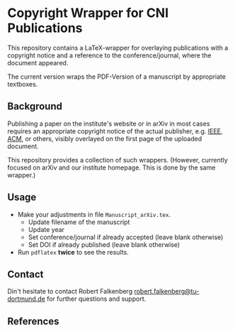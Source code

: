 Copyright Wrapper for CNI Publications
======================================

This repository contains a LaTeX-wrapper for overlaying publications with a copyright notice and a reference to the conference/journal, where the document appeared.

The current version wraps the PDF-Version of a manuscript by appropriate textboxes.

## Background
Publishing a paper on the institute's website or in arXiv in most cases requires an appropriate copyright notice of the actual publisher, e.g. [IEEE], [ACM], or others, visibly overlayed on the first page of the uploaded document.

This repository provides a collection of such wrappers. (However, currently focused on arXiv and our institute homepage. This is done by the same wrapper.)

## Usage
* Make your adjustments in file ``Manuscript_arXiv.tex``.
	* Update filename of the manuscript
	* Update year
	* Set conference/journal if already accepted (leave blank otherwise)
	* Set DOI if already published (leave blank otherwise)
* Run ``pdflatex`` **twice** to see the results.

## Contact
Din't hesitate to contact Robert Falkenberg <robert.falkenberg@tu-dortmund.de> for further questions and support.

## References

[IEEE]: https://www.ieee.org/content/dam/ieee-org/ieee/web/org/pubs/author_version_faq.pdf
[ACM]: https://www.acm.org/publications/policies/copyright-policy